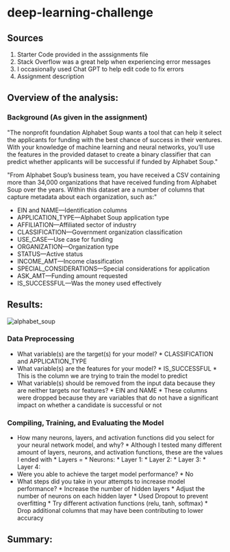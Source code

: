 # deep-learning-challenge

## Sources

1. Starter Code provided in the asssignments file
2. Stack Overflow was a great help when experiencing error messages
3. I occasionally used Chat GPT to help edit code to fix errors
4. Assignment description

   
## Overview of the analysis: 

### Background (As given in the assignment)
"The nonprofit foundation Alphabet Soup wants a tool that can help it select the applicants for funding with the best chance of success in their ventures. With your knowledge of machine learning and neural networks, you’ll use the features in the provided dataset to create a binary classifier that can predict whether applicants will be successful if funded by Alphabet Soup."

"From Alphabet Soup’s business team, you have received a CSV containing more than 34,000 organizations that have received funding from Alphabet Soup over the years. Within this dataset are a number of columns that capture metadata about each organization, such as:"

* EIN and NAME—Identification columns
* APPLICATION_TYPE—Alphabet Soup application type
* AFFILIATION—Affiliated sector of industry
* CLASSIFICATION—Government organization classification
* USE_CASE—Use case for funding
* ORGANIZATION—Organization type
* STATUS—Active status
* INCOME_AMT—Income classification
* SPECIAL_CONSIDERATIONS—Special considerations for application
* ASK_AMT—Funding amount requested
* IS_SUCCESSFUL—Was the money used effectively

## Results: 

![alphabet_soup]()

### Data Preprocessing

* What variable(s) are the target(s) for your model?
        * CLASSIFICATION and APPLICATION_TYPE
* What variable(s) are the features for your model?
        * IS_SUCCESSFUL
        * This is the column we are trying to train the model to predict
* What variable(s) should be removed from the input data because they are neither targets nor features?
        * EIN and NAME
        * These columns were dropped because they are variables that do not have a significant impact on whether a candidate is successful or not
  
### Compiling, Training, and Evaluating the Model

* How many neurons, layers, and activation functions did you select for your neural network model, and why?
        * Although I tested many different amount of layers, neurons, and activation functions, these are the values I ended with
        * Layers =
        * Neurons:
              * Layer 1:
              * Layer 2:
              * Layer 3:
              * Layer 4:
* Were you able to achieve the target model performance?
        * No
* What steps did you take in your attempts to increase model performance?
        * Increase the number of hidden layers
        * Adjust the number of neurons on each hidden layer
        * Used Dropout to prevent overfitting
        * Try different activation functions (relu, tanh, softmax)
        * Drop additional columns that may have been contributing to lower accuracy
     

## Summary: 


